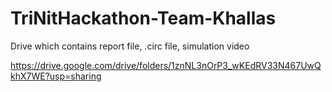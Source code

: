 # TriNitHackathon-Team-Khallas

Drive which contains report file, .circ file, simulation video

https://drive.google.com/drive/folders/1znNL3nOrP3_wKEdRV33N467UwQkhX7WE?usp=sharing
